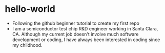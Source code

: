 # hello-world
* Following the github beginner tutorial to create my first repo
* I am a semiconductor test chip R&D engineer working in Santa Clara, CA. Although my current job doesn't involve much software development or coding, I have always been interested in coding since my childhood.
